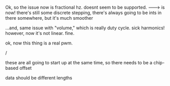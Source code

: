 
Ok, so the issue now is fractional hz. doesnt seem to be supported. ---> is now!
there's still some discrete stepping, there's always going to be ints in there somewhere, but it's much smoother

...and, same issue with "volume," which is really duty cycle. sick harmonics! however, now it's not linear. fine.

ok, now this thing is a real pwm.

/

these are all going to start up at the same time, so there needs to be a chip-based offset

data should be different lengths